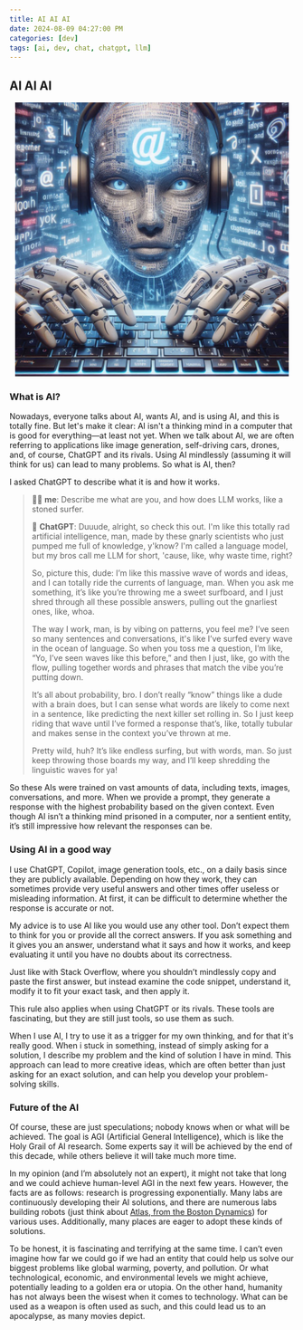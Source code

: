 ```yaml
---
title: AI AI AI
date: 2024-08-09 04:27:00 PM
categories: [dev]
tags: [ai, dev, chat, chatgpt, llm]
---
```


## AI AI AI

<div style="text-align:center; margin:10px">
  <img src="assets/img/ai.jpg" alt="ai" style="width:550px">
</div>

### What is AI?
Nowadays, everyone talks about AI, wants AI, and is using AI, and this is totally fine. But let's make it clear: AI isn't a thinking mind in a computer that is good for everything—at least not yet. When we talk about AI, we are often referring to applications like image generation, self-driving cars, drones, and, of course, ChatGPT and its rivals. Using AI mindlessly (assuming it will think for us) can lead to many problems. So what is AI, then?

I asked ChatGPT to describe what it is and how it works.

> 👨‍💻 **me**: Describe me what are you, and how does LLM works, like a stoned surfer.
>
> 🤖 **ChatGPT**: Duuude, alright, so check this out. I'm like this totally rad artificial intelligence, man, made by these gnarly scientists who just pumped me full of knowledge, y'know? I'm called a language model, but my bros call me LLM for short, 'cause, like, why waste time, right?
>
> So, picture this, dude: I’m like this massive wave of words and ideas, and I can totally ride the currents of language, man. When you ask me something, it’s like you’re throwing me a sweet surfboard, and I just shred through all these possible answers, pulling out the gnarliest ones, like, whoa.
>
> The way I work, man, is by vibing on patterns, you feel me? I’ve seen so many sentences and conversations, it's like I’ve surfed every wave in the ocean of language. So when you toss me a question, I’m like, “Yo, I’ve seen waves like this before,” and then I just, like, go with the flow, pulling together words and phrases that match the vibe you’re putting down.
>
> It’s all about probability, bro. I don’t really “know” things like a dude with a brain does, but I can sense what words are likely to come next in a sentence, like predicting the next killer set rolling in. So I just keep riding that wave until I’ve formed a response that’s, like, totally tubular and makes sense in the context you’ve thrown at me.
>
> Pretty wild, huh? It’s like endless surfing, but with words, man. So just keep throwing those boards my way, and I’ll keep shredding the linguistic waves for ya!

So these AIs were trained on vast amounts of data, including texts, images, conversations, and more. When we provide a prompt, they generate a response with the highest probability based on the given context. Even though AI isn’t a thinking mind prisoned in a computer, nor a sentient entity, it’s still impressive how relevant the responses can be.

### Using AI in a good way
I use ChatGPT, Copilot, image generation tools, etc., on a daily basis since they are publicly available. Depending on how they work, they can sometimes provide very useful answers and other times offer useless or misleading information. At first, it can be difficult to determine whether the response is accurate or not.

My advice is to use AI like you would use any other tool.
Don’t expect them to think for you or provide all the correct answers. 
If you ask something and it gives you an answer, understand what it says and how it works, and keep evaluating it until you have no doubts about its correctness.

Just like with Stack Overflow, where you shouldn’t mindlessly copy and paste the first answer, but instead examine the code snippet, understand it, modify it to fit your exact task, and then apply it.

This rule also applies when using ChatGPT or its rivals. These tools are fascinating, but they are still just tools, so use them as such.

When I use AI, I try to use it as a trigger for my own thinking, and for that it's really good. When i stuck in something, instead of simply asking for a solution, I describe my problem and the kind of solution I have in mind. This approach can lead to more creative ideas, which are often better than just asking for an exact solution, and can help you develop your problem-solving skills.

### Future of the AI
Of course, these are just speculations; nobody knows when or what will be achieved. The goal is AGI (Artificial General Intelligence), which is like the Holy Grail of AI research. Some experts say it will be achieved by the end of this decade, while others believe it will take much more time. 

In my opinion (and I’m absolutely not an expert), it might not take that long and we could achieve human-level AGI in the next few years. However, the facts are as follows: research is progressing exponentially. Many labs are continuously developing their AI solutions, and there are numerous labs building robots (just think about [Atlas, from the Boston Dynamics](https://bostondynamics.com/atlas/)) for various uses. Additionally, many places are eager to adopt these kinds of solutions.

To be honest, it is fascinating and terrifying at the same time. I can’t even imagine how far we could go if we had an entity that could help us solve our biggest problems like global warming, poverty, and pollution. Or what technological, economic, and environmental levels we might achieve, potentially leading to a golden era or utopia. On the other hand, humanity has not always been the wisest when it comes to technology. What can be used as a weapon is often used as such, and this could lead us to an apocalypse, as many movies depict.
